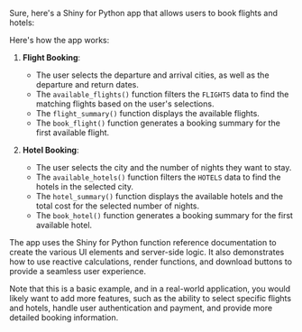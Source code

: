Sure, here's a Shiny for Python app that allows users to book flights and hotels:



Here's how the app works:

1. **Flight Booking**:
   - The user selects the departure and arrival cities, as well as the departure and return dates.
   - The `available_flights()` function filters the `FLIGHTS` data to find the matching flights based on the user's selections.
   - The `flight_summary()` function displays the available flights.
   - The `book_flight()` function generates a booking summary for the first available flight.

2. **Hotel Booking**:
   - The user selects the city and the number of nights they want to stay.
   - The `available_hotels()` function filters the `HOTELS` data to find the hotels in the selected city.
   - The `hotel_summary()` function displays the available hotels and the total cost for the selected number of nights.
   - The `book_hotel()` function generates a booking summary for the first available hotel.

The app uses the Shiny for Python function reference documentation to create the various UI elements and server-side logic. It also demonstrates how to use reactive calculations, render functions, and download buttons to provide a seamless user experience.

Note that this is a basic example, and in a real-world application, you would likely want to add more features, such as the ability to select specific flights and hotels, handle user authentication and payment, and provide more detailed booking information.